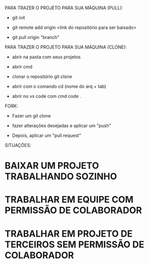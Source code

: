 PARA TRAZER O PROJETO PARA SUA MÁQUINA (PULL):

- git init

- git remote add origin <link do repositório para ser baixado>

- git pull origin "branch"

PARA TRAZER O PROJETO PARA SUA MÁQUINA (CLONE):

- abrir na pasta com seus projetos

- abrir cmd

- clonar o repositório git clone

- abrir com o comando cd (nome do arq + tab)

- abrir no vs code com cmd code .

FORK:

- Fazer um git clone

- fazer alterações desejadas e aplicar um "push"

- Depois, aplicar um "pull request"

SITUAÇÕES: 

# BAIXAR UM PROJETO TRABALHANDO SOZINHO

# TRABALHAR EM EQUIPE COM PERMISSÃO DE COLABORADOR

# TRABALHAR EM PROJETO DE TERCEIROS SEM PERMISSÃO DE COLABORADOR